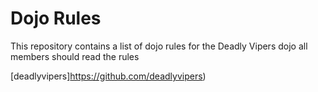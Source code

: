 Dojo Rules
==========

This repository contains a list of dojo rules for the Deadly Vipers dojo
all members should read the rules

[deadlyvipers]https://github.com/deadlyvipers)
